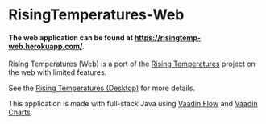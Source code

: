 # RisingTemperatures-Web

#### The web application can be found at https://risingtemp-web.herokuapp.com/.

Rising Temperatures (Web) is a port of the [Rising Temperatures](https://github.com/PranavAmarnath/RisingTemperatures) project on the web with limited features.

See the [Rising Temperatures (Desktop)](https://github.com/PranavAmarnath/RisingTemperatures#risingtemperatures) for more details.

This application is made with full-stack Java using [Vaadin Flow](https://vaadin.com/flow) and [Vaadin Charts](https://vaadin.com/components/vaadin-charts).
